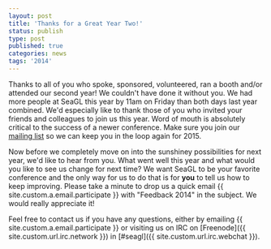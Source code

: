 ```yaml
---
layout: post
title: 'Thanks for a Great Year Two!'
status: publish
type: post
published: true
categories: news
tags: '2014'
---
```


Thanks to all of you who spoke, sponsored, volunteered, ran a booth and/or attended our second year! We couldn't have done it without you. We had more people at SeaGL this year by 11am on Friday than both days last year combined. We'd especially like to thank those of you who invited your friends and colleagues to join us this year. Word of mouth is absolutely critical to the success of a newer conference. Make sure you join our <a href="https://groups.google.com/forum/#!forum/seagl_announce">mailing list</a> so we can keep you in the loop again for 2015.

Now before we completely move on into the sunshiney possibilities for next year, we'd like to hear from you. What went well this year and what would you like to see us change for next time? We want SeaGL to be your favorite conference and the only way for us to do that is for <b>you</b> to tell us how to keep improving. Please take a minute to drop us a quick email {{ site.custom.a.email.participate }} with "Feedback 2014" in the subject. We would really appreciate it!

Feel free to contact us if you have any questions, either by
emailing {{ site.custom.a.email.participate }}
or visiting us on IRC on
[Freenode]({{ site.custom.url.irc.network }}) in
[#seagl]({{ site.custom.url.irc.webchat }}).
